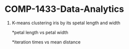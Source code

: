 # COMP-1433-Data-Analytics
1. K-means clustering iris by its spetal length and width

   *petal length vs petal width

   *iteration times vs mean distance

